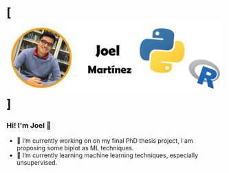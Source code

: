 # [![Joel Martinez](https://github.com/JoelMtz/JoelMtz/blob/Ima/perf_Mesa%20de%20trabajo%201%20copia%202.jpg)]
### Hi! I'm Joel 👋


- 🔭 I’m currently working on on my final PhD thesis project, I am proposing some biplot as ML techniques.
- 🌱 I’m currently learning machine learning techniques, especially unsupervised.


